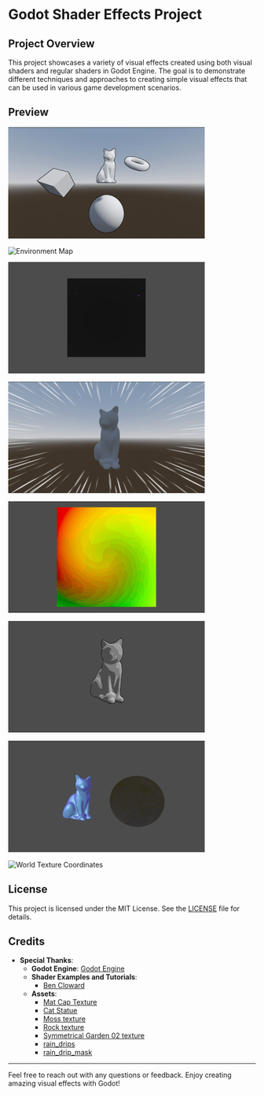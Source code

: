 # Godot Shader Effects Project

## Project Overview

This project showcases a variety of visual effects created using both visual shaders and regular shaders in Godot Engine. The goal is to demonstrate different techniques and approaches to creating simple visual effects that can be used in various game development scenarios.

## Preview

![Outline](readmeAssets/Outline.gif)

![Environment Map](readmeAssets/EnvironmentMap.gif)

![Noise](readmeAssets/Noise.gif)

![Speed Lines](readmeAssets/SpeedLines.gif)

![Swirl](readmeAssets/Swirl.gif)

![Toon](readmeAssets/Toon.gif)

![Matcap](readmeAssets/Matcap.gif)

![World Texture Coordinates](readmeAssets/WorldTextCoord.gif)


## License

This project is licensed under the MIT License. See the [LICENSE](LICENSE) file for details.

## Credits

- **Special Thanks**:
  - **Godot Engine**: [Godot Engine](https://godotengine.org/)
  - **Shader Examples and Tutorials**: 
	- [Ben Cloward](https://www.youtube.com/@BenCloward)
  - **Assets**:
	- [Mat Cap Texture](https://github.com/nidorx/matcaps)
	- [Cat Statue](https://polyhaven.com/a/concrete_cat_statue)
	- [Moss texture](https://polyhaven.com/a/aerial_grass_rock)
	- [Rock texture](https://polyhaven.com/a/rock_01)
	- [Symmetrical Garden 02 texture](https://polyhaven.com/a/symmetrical_garden_02)
	- [rain_drips](https://youtu.be/jfXJYPTdyAg?si=iHpiqiALESDoLDHP)
	- [rain_drip_mask](https://youtu.be/jfXJYPTdyAg?si=iHpiqiALESDoLDHP)
---
Feel free to reach out with any questions or feedback. Enjoy creating amazing visual effects with Godot!
